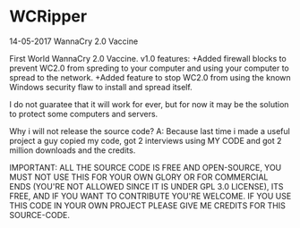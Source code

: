 # WCRipper
14-05-2017
WannaCry 2.0 Vaccine

First World WannaCry 2.0 Vaccine.
v1.0 features:
+Added firewall blocks to prevent WC2.0 from spreding to your computer and using your computer to spread to the network.
+Added feature to stop WC2.0 from using the known Windows security flaw to install and spread itself.

I do not guaratee that it will work for ever, but for now it may be the solution to protect some computers and servers.

Why i will not release the source code?
A: Because last time i made a useful project a guy copied my code, got 2 interviews using MY CODE and got 2 million downloads and the credits.

IMPORTANT: ALL THE SOURCE CODE IS FREE AND OPEN-SOURCE, YOU MUST NOT USE THIS FOR YOUR OWN GLORY OR FOR COMMERCIAL ENDS (YOU'RE NOT ALLOWED SINCE IT IS UNDER GPL 3.0 LICENSE), ITS FREE, AND IF YOU WANT TO CONTRIBUTE YOU'RE WELCOME. IF YOU USE THIS CODE IN YOUR OWN PROJECT PLEASE GIVE ME CREDITS FOR THIS SOURCE-CODE.
